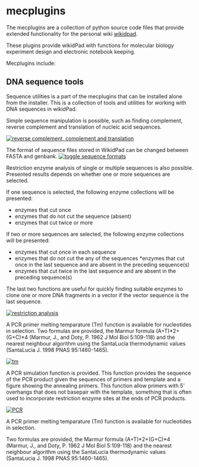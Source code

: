 # mecplugins

The mecplugins are a collection of python source code files that provide extended functionality for the personal wiki [wikidpad](http://wikidpad.sourceforge.net/).

These plugins provide wikidPad with functions for molecular biology experiment design and electronic notebook keeping.

Mecplugins include:

## DNA sequence tools

Sequence utilities is a part of the mecplugins that can be installed alone from the installer. This is a collection of tools and utilities for working with DNA sequences in wikidPad.

Simple sequence manipulation is possible, such as finding complement, reverse complement and translation of nucleic acid sequences.

[![reverse complement, complement and translation](http://img.youtube.com/vi/6pNSM2sU7_8/0.jpg)](http://www.youtube.com/watch?v=6pNSM2sU7_8)

The format of sequence files stored in WikidPad can be changed between FASTA and genbank.
[![toggle sequence formats](http://img.youtube.com/vi/TrhoIwiYYDU/0.jpg)](http://www.youtube.com/watch?v=TrhoIwiYYDU)


Restriction enzyme analysis of single or multiple sequences is also possible. 
Presented results depends on whether one or more sequences are selected.

If one sequence is selected, the following enzyme collections will be presented:

* enzymes that cut once
* enzymes that do not cut the sequence (absent)
* enzymes that cut twice or more

If two or more sequences are selected, the following enzyme collections will be presented:

* enzymes that cut once in each sequence
* enzymes that do not cut the any of the sequences
*enzymes that cut once in the last sequence and are absent in the preceding sequence(s)
* enzymes that cut twice in the last sequence and are absent in the preceding sequence(s)

The last two functions are useful for quickly finding suitable enzymes to clone one or more DNA fragments in a vector if the vector sequence is the last sequence.

[![restriction analysis](http://img.youtube.com/vi/y5vkL9WgglY/0.jpg)](http://www.youtube.com/watch?v=y5vkL9WgglY)





A PCR primer melting temparature (Tm) function is available for nucleotides in selection. Two formulas are provided, the Marmur formula (A+T)*2+(G+C)*4 (Marmur, J., and Doty, P. 1962 J Mol Biol 5:109-118) and the nearest neighbour algorithm using the SantaLucia thermodynamic values (SantaLucia J. 1998 PNAS 95:1460-1465).

[![tm](http://img.youtube.com/vi/ujMb2A3PJpE/0.jpg)](http://www.youtube.com/watch?v=ujMb2A3PJpE)


A PCR simulation function is provided. This function provides the sequence of the PCR product given the sequences of primers and template and a figure showing the annealing primers. This function allow primers with 5' overhangs that does not basepair with the template, something that is often used to incorporate restriction enzyme sites at the ends of PCR products.

[![PCR](http://img.youtube.com/vi/8zqKCJgP4so/0.jpg)](http://www.youtube.com/watch?v=8zqKCJgP4so)








A PCR primer melting temparature (Tm) function is available for nucleotides in selection. 

Two formulas are provided, the Marmur formula (A+T)*2+(G+C)*4 (Marmur, J., and Doty, P. 1962 J Mol Biol 5:109-118) and the nearest neighbour algorithm using the SantaLucia thermodynamic values (SantaLucia J. 1998 PNAS 95:1460-1465).
